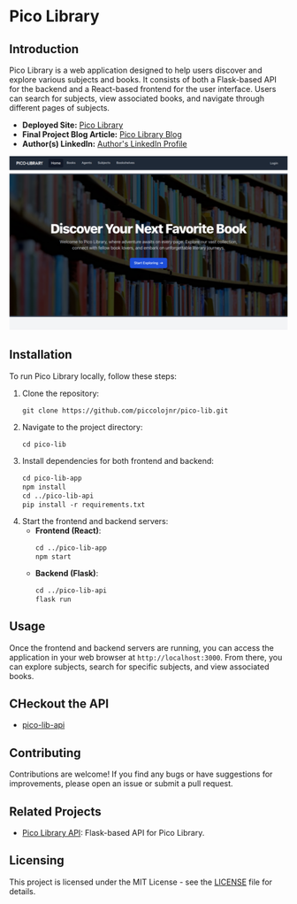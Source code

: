 # Pico Library

## Introduction

Pico Library is a web application designed to help users discover and explore various subjects and books. It consists of both a Flask-based API for the backend and a React-based frontend for the user interface. Users can search for subjects, view associated books, and navigate through different pages of subjects.

- **Deployed Site:** [Pico Library](https://pico-lib.vercel.app/)
- **Final Project Blog Article:** [Pico Library Blog](https://medium.com/@rahimdaud246/crafting-a-book-library-my-journey-dd3e02a82713)
- **Author(s) LinkedIn:** [Author's LinkedIn Profile](www.linkedin.com/in/rahim-daud-piccolo)
  
![Pico Library Screenshot](./screenshots/pico-library-screenshot.png)

## Installation

To run Pico Library locally, follow these steps:

1. Clone the repository: 
   ```
   git clone https://github.com/piccolojnr/pico-lib.git
   ```
2. Navigate to the project directory:
   ```
   cd pico-lib
   ```
3. Install dependencies for both frontend and backend:
   ```
   cd pico-lib-app
   npm install
   cd ../pico-lib-api
   pip install -r requirements.txt
   ```
4. Start the frontend and backend servers:
   - **Frontend (React)**:
     ```
     cd ../pico-lib-app
     npm start
     ```
   - **Backend (Flask)**:
     ```
     cd ../pico-lib-api
     flask run
     ```

## Usage

Once the frontend and backend servers are running, you can access the application in your web browser at `http://localhost:3000`. From there, you can explore subjects, search for specific subjects, and view associated books.

## CHeckout the API
- [pico-lib-api](./pico-lib-api/README.md)

## Contributing

Contributions are welcome! If you find any bugs or have suggestions for improvements, please open an issue or submit a pull request. 

## Related Projects

- [Pico Library API](https://github.com/your-username/pico-library/tree/main/backend): Flask-based API for Pico Library.

## Licensing

This project is licensed under the MIT License - see the [LICENSE](LICENSE) file for details.
